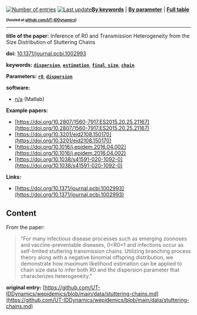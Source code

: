 <!--DO NOT EDIT BY HAND-->
 
#   
 

 [![Number of entries](https://img.shields.io/badge/dynamic/json?label=Entries&query=message&url=https%3A%2F%2Fut-iddynamics.github.io%2Fwepidemics%2Finfo%2Fentries.json)](https://github.com/UT-IDDynamics/wepidemics) [![Last update](https://img.shields.io/github/last-commit/UT-IDDynamics/wepidemics)](https://github.com/UT-IDDynamics/wepidemics)[**By keywords**](../by-keyword.md) \| [**By parameter**](../by-parameter.md) \| [**Full table**](../full-table.md)
<p style="font-size:10px;font-weight:bold;">(hosted at <a href="https://github.com/UT-IDDynamics/wepidemics" target="_blank">github.com/UT-IDDynamics</a>)</p>

---
 
 
**title of the paper:** Inference of R0 and Transmission Heterogeneity from the Size Distribution of Stuttering Chains
 
**doi:** [10.1371/journal.pcbi.1002993](https://doi.org/10.1371/journal.pcbi.1002993)
 

**keywords:** [**`dispersion`**](../by-keyword.md#dispersion), [**`estimation`**](../by-keyword.md#estimation), [**`final size`**](../by-keyword.md#final-size), [**`chain`**](../by-keyword.md#chain) 

**Parameters:** [**`r0`**](../by-parameter.md#r0), [**`dispersion`**](../by-parameter.md#dispersion) 

**software:**
 
 - [n/a](https://doi.org/10.1371/journal.pcbi.1002993.s003) (Matlab) 

**Example papers:**
 
 - [https://doi.org/10.2807/1560-7917.ES2015.20.25.21167](https://doi.org/10.2807/1560-7917.ES2015.20.25.21167) 
 - [https://doi.org/10.3201/eid2108.150170](https://doi.org/10.3201/eid2108.150170) 
 - [https://doi.org/10.1016/j.epidem.2016.04.002](https://doi.org/10.1016/j.epidem.2016.04.002) 
 - [https://doi.org/10.1038/s41591-020-1092-0](https://doi.org/10.1038/s41591-020-1092-0) 

**Links:**
 
 - [https://doi.org/10.1371/journal.pcbi.1002993](https://doi.org/10.1371/journal.pcbi.1002993) 


## Content



From the paper: 

> "For many infectious disease processes such as emerging zoonoses and vaccine-preventable diseases, 0\<R0\<1 and infections occur as self-limited stuttering transmission chains. Utilizing branching process theory along with a negative binomial offspring distribution, we demonstrate how maximum likelihood estimation can be applied to chain size data to infer both R0 and the dispersion parameter that characterizes heterogeneity."






 **original entry:**  [https://github.com/UT-IDDynamics/wepidemics/blob/main/data/stuttering-chains.md](https://github.com/UT-IDDynamics/wepidemics/blob/main/data/stuttering-chains.md) 

